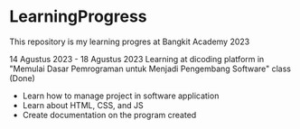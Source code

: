 # LearningProgress
This repository is my learning progres at Bangkit Academy 2023

14 Agustus 2023 - 18 Agustus 2023
Learning at dicoding platform in "Memulai Dasar Pemrograman untuk Menjadi Pengembang Software" class (Done)
* Learn how to manage project in software application
* Learn about HTML, CSS, and JS
* Create documentation on the program created

